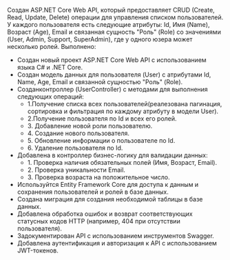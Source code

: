 Создан ASP.NET Core Web API, который предоставляет CRUD (Create, Read, Update, Delete) операции для управления списком пользователей. У каждого пользователя есть следующие атрибуты: Id, Имя (Name), Возраст (Age), Email и связанная сущность "Роль" (Role) со значениями (User, Admin, Support, SuperAdmin), где у одного юзера может несколько ролей.
Выполнено:
<ul>
  <li>
    Создан новый проект ASP.NET Core Web API с использованием языка C# и .NET Core.
  </li>
  <li>
    Создан модель данных для пользователя (User) с атрибутами Id, Name, Age, Email и связанной сущностью "Роль" (Role).
  </li>
  <li>
    Созданконтроллер (UserController) с методами для выполнения следующих операций:
<ul>
  <li>
    1.Получение списка всех пользователей(реалезована пагинация, сортировка и фильтрация по каждому атрибуту в модели User).
  </li>
  <li>
    2.Получение пользователя по Id и всех его ролей.
  </li>
  <li>
    3. Добавление новой роли пользователю.
  </li>
  <li>
    4. Создание нового пользователя.
  </li>
  <li>
    5. Обновление информации о пользователе по Id.
  </li>
  <li>
    6. Удаление пользователя по Id.
  </li>
</ul>
  </li>
  <li>
    Добавлена в контроллер бизнес-логику для валидации данных:
<ul>
  <li>
    1. Проверка наличия обязательных полей (Имя, Возраст, Email).
  </li>
  <li>
    2. Проверка уникальности Email.
  </li>
  <li>
    3. Проверка возраста на положительное число.
  </li>
</ul>
  </li>
  <li>
    Используйтся Entity Framework Core для доступа к данным и сохранения пользователей и ролей в базе данных.
  </li>
  <li>
    Создана миграция для создания необходимой таблицы в базе данных.
  </li>
  <li>
    Добавлена обработка ошибок и возврат соответствующих статусных кодов HTTP (например, 404 при отсутствии пользователя).
  </li>
  <li>
    Задокументирован API с использованием инструментов Swagger.
  </li>
  <li>
    Добавлена аутентификация и авторизация к API с использованием JWT-токенов.
  </li>
</ul>
